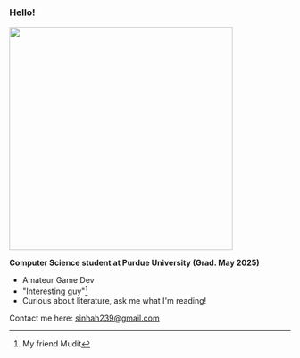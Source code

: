### Hello!  

<img src="https://media.giphy.com/media/v1.Y2lkPTc5MGI3NjExc3g0cTA2cWVlaHRpZWc0N2ZrdWIydmp6bDBldTNxc2lwbHpvMnc2ZCZlcD12MV9pbnRlcm5hbF9naWZfYnlfaWQmY3Q9cw/bnpsI8vWXbnBmMWlZt/giphy.gif" width="400" height="400" />

**Computer Science student at Purdue University (Grad. May 2025)**
  - Amateur Game Dev
  - "Interesting guy"[^1]
  - Curious about literature, ask me what I'm reading! 

Contact me here: sinhah239@gmail.com

[^1]: My friend Mudit

<!---
sinhah239/sinhah239 is a ✨ special ✨ repository because its `README.md` (this file) appears on your GitHub profile.
You can click the Preview link to take a look at your changes.
--->
